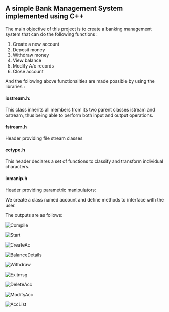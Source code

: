 <h2><b>A simple Bank Management System implemented using C++</b></h2>

The main objective of this project is to create a banking management system that can do the following functions : 
1.  Create a new account
2.  Deposit money
3.  Withdraw money
4.  View balance
5.  Modify A/c records
6.  Close account

And the following above functionalities are made possible by using the libraries : 
<h4>iostream.h:</h4>
This class inherits all members from its two parent classes istream and ostream, thus being able to perform both input and output operations.

<h4>fstream.h</h4>
Header providing file stream classes


<h4>cctype.h</h4>
This header declares a set of functions to classify and transform individual characters.

<h4>iomanip.h</h4>
Header providing parametric manipulators:

We create a class named account and define methods to interface with the user. 

The outputs are as follows: 

![Compile](https://user-images.githubusercontent.com/67852658/204613073-9f0c3f24-b27c-4074-a8a6-00f95bf6a558.png)

![Start](https://user-images.githubusercontent.com/67852658/204613399-1b53c97a-010a-4100-b119-ad22f3b652bd.png)

![CreateAc](https://user-images.githubusercontent.com/67852658/204613413-6e36f45d-9fc3-4fb8-a201-af99eddc9cc4.png)

![BalanceDetails](https://user-images.githubusercontent.com/67852658/204613417-ba7cf329-c94d-4ad6-bb8f-498f57bbcf70.png)

![Withdraw](https://user-images.githubusercontent.com/67852658/204613425-a7ce985a-70e6-43cc-b481-e5c528ebc293.png)

![Exitmsg](https://user-images.githubusercontent.com/67852658/204613402-811c1bb7-742e-49d2-98c6-8b5285c27faa.png)

![DeleteAcc](https://user-images.githubusercontent.com/67852658/204613405-68d426e4-8a59-443e-a160-ea4b723128b1.png)

![ModifyAcc](https://user-images.githubusercontent.com/67852658/204613407-f0e18c63-c3a6-4be0-9985-8d4a0b8ffc46.png)

![AccList](https://user-images.githubusercontent.com/67852658/204613410-e3eb3ec1-7e3b-4174-8273-6d3c2feaccae.png)


